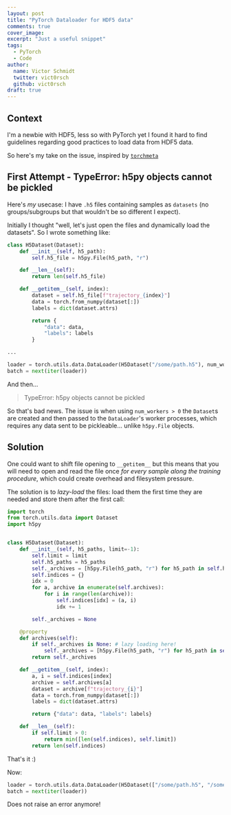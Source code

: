 ```yaml
---
layout: post
title: "PyTorch Dataloader for HDF5 data"
comments: true
cover_image: 
excerpt: "Just a useful snippet"
tags:
  - PyTorch
  - Code
author:
  name: Victor Schmidt
  twitter: vict0rsch
  github: vict0rsch
draft: true
---
```


## Context

I'm a newbie with HDF5, less so with PyTorch yet I found it hard to find guidelines regarding good practices to load data from HDF5 data.

So here's my take on the issue, inspired by [`torchmeta`](https://github.com/tristandeleu/pytorch-meta/blob/master/torchmeta/datasets/omniglot.py#L149-L166)

## First Attempt - TypeError: h5py objects cannot be pickled

Here's *my* usecase: I have `.h5` files containing samples as `datasets` (no groups/subgroups but that wouldn't be so different I expect).

Initially I thought "well, let's just open the files and dynamically load the datasets". So I wrote something like:

```python
class H5Dataset(Dataset):
    def __init__(self, h5_path):
        self.h5_file = h5py.File(h5_path, "r")

    def __len__(self):
        return len(self.h5_file)

    def __getitem__(self, index):
        dataset = self.h5_file[f"trajectory_{index}"]
        data = torch.from_numpy(dataset[:])
        labels = dict(dataset.attrs)

        return {
            "data": data,
            "labels": labels
        }

...

loader = torch.utils.data.DataLoader(H5Dataset("/some/path.h5"), num_workers=2)
batch = next(iter(loader))
```

And then...

> TypeError: h5py objects cannot be pickled

So that's bad news. The issue is when using `num_workers > 0` the `Dataset`s are created and then passed to the `DataLoader`'s worker processes, which requires any data sent to be pickleable... unlike `h5py.File` objects. 

## Solution

One could want to shift file opening to `__getitem__` but this means that you will need to open and read the file once *for every sample along the training procedure*, which could create overhead and filesystem pressure.

The solution is to *lazy-load* the files: load them the first time they are needed and store them after the first call:

```python
import torch
from torch.utils.data import Dataset
import h5py


class H5Dataset(Dataset):
    def __init__(self, h5_paths, limit=-1):
        self.limit = limit
        self.h5_paths = h5_paths
        self._archives = [h5py.File(h5_path, "r") for h5_path in self.h5_paths]
        self.indices = {}
        idx = 0
        for a, archive in enumerate(self.archives):
            for i in range(len(archive)):
                self.indices[idx] = (a, i)
                idx += 1

        self._archives = None

    @property
    def archives(self):
        if self._archives is None: # lazy loading here!
            self._archives = [h5py.File(h5_path, "r") for h5_path in self.h5_paths]
        return self._archives

    def __getitem__(self, index):
        a, i = self.indices[index]
        archive = self.archives[a]
        dataset = archive[f"trajectory_{i}"]
        data = torch.from_numpy(dataset[:])
        labels = dict(dataset.attrs)

        return {"data": data, "labels": labels}

    def __len__(self):
        if self.limit > 0:
            return min([len(self.indices), self.limit])
        return len(self.indices)
```

That's it :)

Now:

```python
loader = torch.utils.data.DataLoader(H5Dataset(["/some/path.h5", "/some/path2.h5"]), num_workers=2)
batch = next(iter(loader))
```

Does not raise an error anymore!

